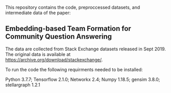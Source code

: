 
This repository contains the code, preproccessed datasets, and intermediate data of the paper:  

Embedding-based Team Formation for Community Question Answering
------------------------------------
The data are collected from Stack Exchange datasets released in Sept 2019. The original data is available at https://archive.org/download/stackexchange/.

To run the code the following requirments needed to be installed:

Python 3.7.7;
Tensorflow 2.1.0;
Networkx 2.4;
Numpy 1.18.5;
gensim 3.8.0;
stellargraph 1.2.1



